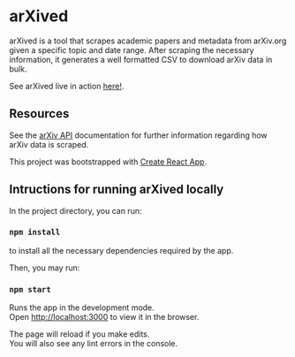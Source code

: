 # arXived 

arXived is a tool that scrapes academic papers and metadata from arXiv.org given a specific topic and date range. After scraping the necessary information, it generates a well formatted CSV to download arXiv data in bulk.

See arXived live in action [here!](https://shukieshah.github.io/arXived).

## Resources

See the [arXiv API](https://arxiv.org/help/api) documentation for further information regarding how arXiv data is scraped.

This project was bootstrapped with [Create React App](https://github.com/facebook/create-react-app).

## Intructions for running arXived locally

In the project directory, you can run:

### `npm install`

to install all the necessary dependencies required by the app.

Then, you may run:

### `npm start`

Runs the app in the development mode.<br />
Open [http://localhost:3000](http://localhost:3000) to view it in the browser.

The page will reload if you make edits.<br />
You will also see any lint errors in the console.
